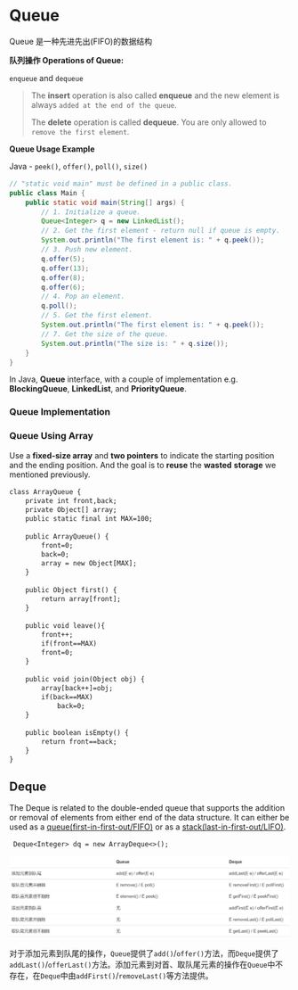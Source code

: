 # Queue

Queue 是一种先进先出(FIFO)的数据结构



**队列操作 Operations of Queue:**

`enqueue` and `dequeue`

> The **insert** operation is also called **enqueue** and the new element is always `added at the end of the queue`.
>
> The **delete** operation is called **dequeue**. You are only allowed to `remove the first element`.



**Queue Usage Example**

Java - `peek()`, `offer()`, `poll()`, `size()`

```java
// "static void main" must be defined in a public class.
public class Main {
    public static void main(String[] args) {
        // 1. Initialize a queue.
        Queue<Integer> q = new LinkedList();
        // 2. Get the first element - return null if queue is empty.
        System.out.println("The first element is: " + q.peek());
        // 3. Push new element.
        q.offer(5);
        q.offer(13);
        q.offer(8);
        q.offer(6);
        // 4. Pop an element.
        q.poll();
        // 5. Get the first element.
        System.out.println("The first element is: " + q.peek());
        // 7. Get the size of the queue.
        System.out.println("The size is: " + q.size());
    }
}
```

In Java, **Queue** interface, with a couple of implementation e.g. **BlockingQueue**, **LinkedList**, and **PriorityQueue**.

### Queue Implementation

### Queue Using Array

Use a **fixed-size array** and **two pointers** to indicate the starting position and the ending position. And the goal is to **reuse** the **wasted** **storage** we mentioned previously.

```
class ArrayQueue {
    private int front,back;
    private Object[] array;
    public static final int MAX=100;

    public ArrayQueue() {
        front=0;
        back=0;
        array = new Object[MAX];
    }

    public Object first() {
        return array[front];
    }

    public void leave(){
        front++;
        if(front==MAX)
        front=0;
    }

    public void join(Object obj) {
        array[back++]=obj;
        if(back==MAX)
            back=0;
    }

    public boolean isEmpty() {
        return front==back;
    }
}
```

## Deque&#x20;

The Deque is related to the double-ended queue that supports the addition or removal of elements from either end of the data structure. It can either be used as a [queue(first-in-first-out/FIFO)](https://www.geeksforgeeks.org/queue/) or as a [stack(last-in-first-out/LIFO)](https://www.geeksforgeeks.org/stack/).

```
 Deque<Integer> dq = new ArrayDeque<>();
```

![](<../.gitbook/assets/image (2) (1).png>)

对于添加元素到队尾的操作，`Queue`提供了`add()`/`offer()`方法，而`Deque`提供了`addLast()`/`offerLast()`方法。添加元素到对首、取队尾元素的操作在`Queue`中不存在，在`Deque`中由`addFirst()`/`removeLast()`等方法提供。
